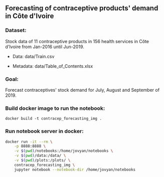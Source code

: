 ## Forecasting of contraceptive products' demand in Côte d'Ivoire


### Dataset: 

Stock data of 11 contraceptive products in 156 health services in Côte d'Ivoire from Jan-2016 until Jun-2019.

* Data: data/Train.csv

* Metadata: data/Table_of_Contents.xlsx

### Goal:

Forecast contraceptives' stock demand for July, August and September of 2019.


### Build docker image to run the notebook:

```
docker build -t contracep_forecasting_img .
```

### Run notebook server in docker:

```bash
docker run -it --rm \
    -p 8888:8888 \
    -v $(pwd)/notebooks:/home/jovyan/notebooks \
    -v $(pwd)/data:/data/ \
    -v $(pwd)/plots:/plots/ \
    contracep_forecasting_img \
    jupyter notebook --notebook-dir /home/jovyan/notebooks
```
